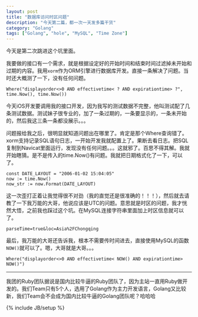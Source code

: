 ```yaml
---
layout: post
title: "数据库访问时区问题"
description: "今天第二篇，都一次一天发多篇干货"
category: "Golang"
tags: ["Golang", "hole", "MySQL", "Time Zone"]
---
```


今天是第二次跳进这个坑里面。

我要做的接口有一个需求，就是根据设定好的开始时间和结束时间过滤掉未开始和过期的内容。我用`xorm`作为ORM引擎进行数据库开发。直接一条解决了问题。当时还大概测了一下，没有任何问题。

	Where("displayorder<>0 AND effectivetime< ? AND expirationtime> ?", time.Now(), time.Now())

今天iOS开发要调用我的接口开发，因为我写的测试数据不完整，他叫测试配了几条测试数据。测试妹子很专业的，加了一条过期的，一条要显示的，一条未开始的，然后我这三条一条都没展示。。。

问题报给我之后，很明显就知道问题出在哪里了。肯定是那个Where查询错了。xorm支持记录SQL语句日志，一开始开发我就配置上了。果断去看日志。把SQL复制到Navicat里面运行，发现没有任何问题。。。这就邪了。百思不得其解。我就开始瞎猜。是不是传入的time.Now()有问题。我就把日期格式化了一下，可以了。

	const DATE_LAYOUT = "2006-01-02 15:04:05"
	now := time.Now()
	now_str := now.Format(DATE_LAYOUT)

这一次歪打正着让我觉得很不对劲（我的直觉还是很准确的！！！），然后就去请教了一下我万能的大哥，他说应该是UTC的问题。意思就是时区的问题，我才恍然大悟，之前我也踩过这个坑。在MySQL连接字符串里面加上时区信息就可以了。

	parseTime=true&loc=Asia%2FChongqing

最后，我万能的大哥还告诉我，根本不需要传时间进去，直接使用MySQL的函数`NOW()`就可以了。嗯，大哥就是大哥。。。

	Where("displayorder<>0 AND effectivetime< NOW() AND expirationtime> NOW()")

---

我团的Ruby团队据说是国内比较牛逼的Ruby团队了，因为主站一直用Ruby做开发的。我们Team只有5个人，选用了Golang作为主力开发语言，Golang又比较新，我们Team会不会成为国内比较牛逼的Golang团队呢？哈哈哈


{% include JB/setup %}
